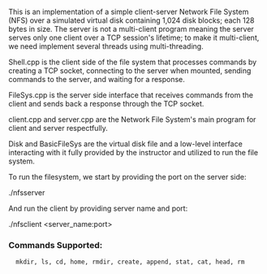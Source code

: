 This is an implementation of a simple client-server Network File System (NFS) over a simulated virtual disk containing 1,024 disk blocks; each 128 bytes in size.
The server is not a multi-client program meaning the server serves only one client over a TCP session's lifetime; to make it multi-client, we need implement several threads using multi-threading. 

Shell.cpp is the client side of the file system that processes commands by creating a TCP socket, connecting to the server when mounted, sending commands to the server, and waiting for a response. 

FileSys.cpp is the server side interface that receives commands from the client and sends back a response through the TCP socket. 

client.cpp and server.cpp are the Network File System's main program for client and server respectfully. 


Disk and BasicFileSys are the virtual disk file and a low-level interface interacting with it fully provided by the instructor and utilized to run the file system. 


To run the filesystem, we start by providing the port on the server side: 

./nfsserver <port>

And run the client by providing server name and port:

./nfsclient <server_name:port>

 ### Commands Supported:
      mkdir, ls, cd, home, rmdir, create, append, stat, cat, head, rm
      
      
